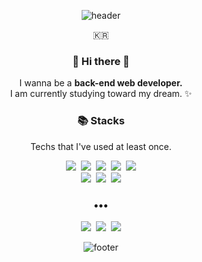 <div align="center">
  
![header](https://capsule-render.vercel.app/api?type=slice&color=30A9DE&height=170&section=header&text=SANGMIN%20HAN();&fontColor=090707&fontAlignX=45&fontAlignY=65&fontSize=100)

<p align="center">🇰🇷</p>
<h3 align="center"> 👋 Hi there 👋 </h3>
<p align="center">
  I wanna be a <b>back-end web developer.</b><br>
  I am currently studying toward my dream. ✨<br>
</p>
<h3 align="center"> 📚 Stacks </h3>
<p align="center">
  Techs that I've used at least once.
</p>
<p align="center">
  <img src="https://img.shields.io/badge/Java-007396?style=for-the-badge&logo=java&logoColor=white" />&nbsp;
  <img src="https://img.shields.io/badge/HTML5-E34F26?style=for-the-badge&logo=html5&logoColor=white" />&nbsp;
  <img src="https://img.shields.io/badge/Javascript-ffb13b?style=for-the-badge&logo=javascript&logoColor=white" />&nbsp;
  <img src="https://img.shields.io/badge/css-1572B6?style=for-the-badge&logo=css3&logoColor=white" />&nbsp;
  <img src="https://img.shields.io/badge/Python-3776AB?style=for-the-badge&logo=python&logoColor=white" />
  <br>
  <img src="https://img.shields.io/badge/spring-6DB33F?style=for-the-badge&logo=spring&logoColor=white" />&nbsp;
  <img src="https://img.shields.io/badge/mysql-4479A1?style=for-the-badge&logo=mysql&logoColor=white" />&nbsp;
  <img src="https://img.shields.io/badge/Django-092E20?style=for-the-badge&logo=django&logoColor=white" />
</p>
<h3 align="center">•••</h3>
<p align="center">
  <a href="https://programmers.co.kr/pr/tkdalsgks"><img src="https://img.shields.io/badge/RESUME-00A98F?style=for-the-badge&logo=about.me&logoColor=white" /></a>&nbsp;
  <a href="https://tkdalsgks.github.io"><img src="https://img.shields.io/badge/Blog-262626?style=for-the-badge&logo=D-Wave Systems&logoColor=white" /></a>&nbsp;
  <a href="mailto:hsm_01@naver.com"><img src="https://img.shields.io/badge/Gmail-d14836?style=for-the-badge&logo=Gmail&logoColor=white&link=hsm_01@naver.com" /></a>
</p>

![footer](https://capsule-render.vercel.app/api?type=slice&color=EFDC05&height=100&section=footer)
</div>
